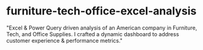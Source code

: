 # furniture-tech-office-excel-analysis
"Excel &amp; Power Query driven analysis of an American company in Furniture, Tech, and Office Supplies. I crafted a dynamic dashboard to address customer experience &amp; performance metrics."
